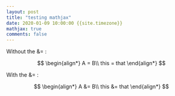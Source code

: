 ```yaml
---
layout: post
title: "testing mathjax"
date: 2020-01-09 10:00:00 {{site.timezone}}
mathjax: true
comments: false
---
```


Without the &= :

$$
\begin{align*}
    A = B\\
    this = that
\end{align*}
$$

With the &= :

$$
\begin{align*}
    A &= B\\
    this &= that
\end{align*}
$$

